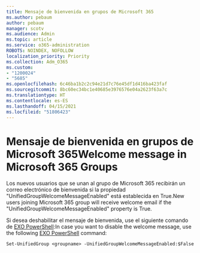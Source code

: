 ```yaml
---
title: Mensaje de bienvenida en grupos de Microsoft 365
ms.author: pebaum
author: pebaum
manager: scotv
ms.audience: Admin
ms.topic: article
ms.service: o365-administration
ROBOTS: NOINDEX, NOFOLLOW
localization_priority: Priority
ms.collection: Adm_O365
ms.custom:
- "1200024"
- "5685"
ms.openlocfilehash: 6c46ba1b2c2c94e21d7c76e45df1d416ba423faf
ms.sourcegitcommit: 8bc60ec34bc1e40685e3976576e04a2623f63a7c
ms.translationtype: HT
ms.contentlocale: es-ES
ms.lasthandoff: 04/15/2021
ms.locfileid: "51806423"
---
```

# <a name="welcome-message-in-microsoft-365-groups"></a><span data-ttu-id="e39f0-102">Mensaje de bienvenida en grupos de Microsoft 365</span><span class="sxs-lookup"><span data-stu-id="e39f0-102">Welcome message in Microsoft 365 Groups</span></span>

<span data-ttu-id="e39f0-103">Los nuevos usuarios que se unan al grupo de Microsoft 365 recibirán un correo electrónico de bienvenida si la propiedad "UnifiedGroupWelcomeMessageEnabled" está establecida en True.</span><span class="sxs-lookup"><span data-stu-id="e39f0-103">New users joining Microsoft 365 group will receive welcome email if the "UnifiedGroupWelcomeMessageEnabled" property is True.</span></span>

<span data-ttu-id="e39f0-104">Si desea deshabilitar el mensaje de bienvenida, use el siguiente comando de [EXO PowerShell](https://docs.microsoft.com/powershell/exchange/exchange-online/exchange-online-powershell-v2/exchange-online-powershell-v2?view=exchange-ps):</span><span class="sxs-lookup"><span data-stu-id="e39f0-104">In case you want to disable the welcome message, use the following [EXO PowerShell](https://docs.microsoft.com/powershell/exchange/exchange-online/exchange-online-powershell-v2/exchange-online-powershell-v2?view=exchange-ps) command:</span></span>

`
Set-UnifiedGroup <groupname> -UnifiedGroupWelcomeMessageEnabled:$False
`
